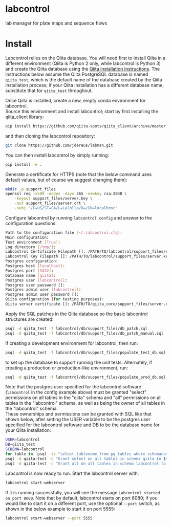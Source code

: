 # labcontrol
lab manager for plate maps and sequence flows

# Install
Labcontrol relies on the Qiita database. You will need first to install Qiita in
a different environment (Qiita is Python 2 only, while labcontrol is Python 3) and
create the Qiita database using the [Qiita installation instructions](https://github.com/biocore/qiita/blob/master/INSTALL.md).  The instructions 
below assume the Qiita PostgreSQL database is named `qiita_test`, which is the 
default name of the database created by the Qiita installation process; if your 
Qiita installation has a different database name, substitute that for 
`qiita_test` throughout.

Once Qiita is installed, create a new, empty conda environment for labcontrol.  
Source this environment and install labcontrol; start by first installing the
qiita_client library:

```bash
pip install https://github.com/qiita-spots/qiita_client/archive/master.zip
```

and then cloning the labcontrol repository:

```bash
git clone https://github.com/jdereus/labman.git
```

You can then install labcontrol by simply running:

```bash
pip install -e .
```

Generate a certificate for HTTPS (note that the below command uses default values, 
but of course we suggest changing them):

```bash
mkdir -p support_files
openssl req -x509 -nodes -days 365 -newkey rsa:2048 \
    -keyout support_files/server.key \
    -out support_files/server.crt \
    -subj "/C=US/ST=CA/L=LaJolla/O=/CN=localhost"
```

Configure labcontrol by running `labcontrol config` and answer to the configuration questions:

```bash
Path to the configuration file [~/.labcontrol.cfg]:
Main configuration:
Test environment [True]:
Log directory [/tmp/]:
Labcontrol Certificate Filepath []: /PATH/TO/labcontrol/support_files/server.crt
Labcontrol Key Filepath []: /PATH/TO/labcontrol/support_files/server.key
Postgres configuration:
Postgres host [localhost]:
Postgres port [5432]:
Database name [qiita]:
Postgres user [labcontrol]:
Postgres user password []:
Postgres admin user [labcontrol]:
Postgres admin user password []:
Qiita configuration (for testing purposes):
Qiita server certificate []: /PATH/TO/qiita_core/support_files/server.crt
```

Apply the SQL patches in the Qiita database so the basic labcontrol structures
are created:

```bash
psql -d qiita_test -f labcontrol/db/support_files/db_patch.sql
psql -d qiita_test -f labcontrol/db/support_files/db_patch_manual.sql
```

If creating a development environment for labcontrol, then run:

```bash
psql -d qiita_test -f labcontrol/db/support_files/populate_test_db.sql
```

to set up the database to support running the unit tests.  Alternately, if 
creating a production or production-like environment, run:

```bash
psql -d qiita_test -f labcontrol/db/support_files/populate_prod_db.sql
```

Note that the postgres user specified for the labcontrol software (`labcontrol` in the config example above) 
must be granted "select" permissions on all tables in the "qiita" schema and "all" permissions on
all tables in the "labcontrol" schema, as well as being the owner of all tables in the "labcontrol" schema.  
These ownerships and permissions can be granted with SQL like that shown below, after setting the
USER variable to be the postgres user specified for the labcontrol software and DB to be the 
database name for your Qiita installation:

```bash
USER=labcontrol
DB=qiita_test
SCHEMA=labcontrol
for table in `psql -tc "select tablename from pg_tables where schemaname = '${SCHEMA}';" ${DB}` ; do psql -c "alter table ${SCHEMA}.${table} owner to ${USER}" ${DB}; done
psql -d qiita-test -c "Grant select on all tables in schema qiita to ${USER};"
psql -d qiita-test -c "Grant all on all tables in schema labcontrol to ${USER};"
```

Labcontrol is now ready to run.  Start the labcontrol server with:

```bash
labcontrol start-webserver
```

If it is running successfully, you will see the message `Labcontrol started on port 8080`.  Note that 
by default, labcontrol starts on port 8080; if you would like to start it on a different port, 
use the optional `--port` switch, as shown in the below example to start it on port 5555:

```bash
labcontrol start-webserver --port 5555
```
